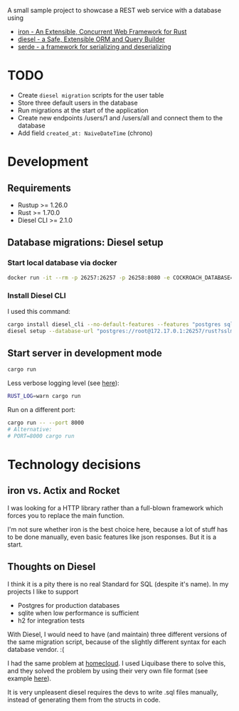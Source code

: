 A small sample project to showcase a REST web service with a database using

- [iron - An Extensible, Concurrent Web Framework for Rust](https://github.com/iron/iron)
- [diesel - a Safe, Extensible ORM and Query Builder](https://diesel.rs/)
- [serde - a framework for serializing and deserializing](https://serde.rs/)

# TODO

- Create `diesel migration` scripts for the user table
- Store three default users in the database
- Run migrations at the start of the application
- Create new endpoints /users/1 and /users/all and connect them to the database
- Add field `created_at: NaiveDateTime` (chrono)

# Development

## Requirements

- Rustup >= 1.26.0
- Rust >= 1.70.0
- Diesel CLI >= 2.1.0

## Database migrations: Diesel setup

### Start local database via docker

```bash
docker run -it --rm -p 26257:26257 -p 26258:8080 -e COCKROACH_DATABASE=rust cockroachdb/cockroach start-single-node --insecure
```

### Install Diesel CLI

I used this command:

```bash
cargo install diesel_cli --no-default-features --features "postgres sqlite"
diesel setup --database-url "postgres://root@172.17.0.1:26257/rust?sslmode=disable"
```

## Start server in development mode

```bash
cargo run
```

Less verbose logging level (see [here](https://docs.rs/env_logger/latest/env_logger/#enabling-logging)):

```bash
RUST_LOG=warn cargo run
```

Run on a different port:

```bash
cargo run -- --port 8000
# Alternative:
# PORT=8000 cargo run
```

# Technology decisions

## iron vs. Actix and Rocket

I was looking for a HTTP library rather than a full-blown framework which forces you to replace the main function.

I'm not sure whether iron is the best choice here, because a lot of stuff has to be done manually,
even basic features like json responses. But it is a start.

## Thoughts on Diesel

I think it is a pity there is no real Standard for SQL (despite it's name).
In my projects I like to support

- Postgres for production databases
- sqlite when low performance is sufficient
- h2 for integration tests

With Diesel, I would need to have (and maintain) three different versions of the same migration script,
because of the slightly different syntax for each database vendor. :(

I had the same problem at [homecloud](https://gitlab.com/neonews-homecloud/api/). I used Liquibase there to solve this,
and they solved the problem by using their very own file format (see example
[here](https://gitlab.com/neonews-homecloud/api/-/blob/89843abb601e296c6bdfc6cfc53c6d91d6b2096c/resources/de/neonew/homecloud/database/migration/001_users-table.yaml)).

It is very unpleasent diesel requires the devs to write .sql files manually, instead of generating them from
the structs in code.
